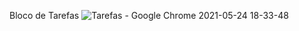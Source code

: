 Bloco de Tarefas 
![Tarefas - Google Chrome 2021-05-24 18-33-48](https://user-images.githubusercontent.com/66601480/119411707-3642f580-bcc1-11eb-81f2-052fdd799b54.gif)
